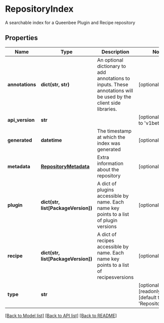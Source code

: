 # RepositoryIndex

A searchable index for a Queenbee Plugin and Recipe repository
## Properties
Name | Type | Description | Notes
------------ | ------------- | ------------- | -------------
**annotations** | **dict(str, str)** | An optional dictionary to add annotations to inputs. These annotations will be used by the client side libraries. | [optional] 
**api_version** | **str** |  | [optional] [default to 'v1beta1']
**generated** | **datetime** | The timestamp at which the index was generated | [optional] 
**metadata** | [**RepositoryMetadata**](RepositoryMetadata.md) | Extra information about the repository | [optional] 
**plugin** | **dict(str, list[PackageVersion])** | A dict of plugins accessible by name. Each name key points to a list of plugin versions | [optional] 
**recipe** | **dict(str, list[PackageVersion])** | A dict of recipes accessible by name. Each name key points to a list of recipesversions | [optional] 
**type** | **str** |  | [optional] [readonly] [default to 'RepositoryIndex']

[[Back to Model list]](../README.md#documentation-for-models) [[Back to API list]](../README.md#documentation-for-api-endpoints) [[Back to README]](../README.md)



